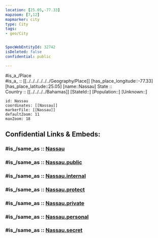 ```yaml
---
location: [25.05,-77.33] 
mapzoom: [7,12] 
mapmarker: city 
type: City
tags:
- geo/City


SpocWebEntityId: 32742
isDeleted: false
confidential: public

---
```

#is_a_/Place  
#is_a_ :: [[../../../../../../Geography/Place]] 
[has_place_longitude::-77.33] 
[has_place_latitude::25.05] 
[name::Nassau] 
State ::  
Country :: [[../../../../Bahamas]] 
[StateId::] 
[Population::] 
[Unknown::] 


```leaflet
id: Nassau
coordinates: [[Nassau]] 
markerFile: [[Nassau]] 
defaultZoom: 11 
maxZoom: 18
```


## Confidential Links & Embeds: 

### #is_/same_as :: [Nassau](/_Standards/Earth/Continent/America~Caribbean/Bahamas/Districts~Bahamas/New_Providence/City/Nassau.md) 

### #is_/same_as :: [Nassau.public](/_public/Earth/Continent/America~Caribbean/Bahamas/Districts~Bahamas/New_Providence/City/Nassau.public.md) 

### #is_/same_as :: [Nassau.internal](/_internal/Earth/Continent/America~Caribbean/Bahamas/Districts~Bahamas/New_Providence/City/Nassau.internal.md) 

### #is_/same_as :: [Nassau.protect](/_protect/Earth/Continent/America~Caribbean/Bahamas/Districts~Bahamas/New_Providence/City/Nassau.protect.md) 

### #is_/same_as :: [Nassau.private](/_private/Earth/Continent/America~Caribbean/Bahamas/Districts~Bahamas/New_Providence/City/Nassau.private.md) 

### #is_/same_as :: [Nassau.personal](/_personal/Earth/Continent/America~Caribbean/Bahamas/Districts~Bahamas/New_Providence/City/Nassau.personal.md) 

### #is_/same_as :: [Nassau.secret](/_secret/Earth/Continent/America~Caribbean/Bahamas/Districts~Bahamas/New_Providence/City/Nassau.secret.md)

